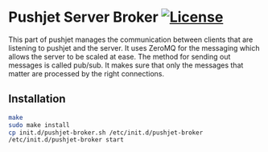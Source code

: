 Pushjet Server Broker [![License](http://img.shields.io/badge/license-BSD-blue.svg?style=flat)](/LICENSE)
=====================
This part of pushjet manages the communication between clients that are 
listening to pushjet and the server. It uses ZeroMQ for the messaging 
which allows the server to be scaled at ease. The method for sending out 
messages is called pub/sub. It makes sure that only the messages that 
matter are processed by the right connections. 

## Installation 
```sh
make 
sudo make install
cp init.d/pushjet-broker.sh /etc/init.d/pushjet-broker
/etc/init.d/pushjet-broker start
```
